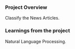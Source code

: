 ### Project Overview

 Classify the News Articles.


### Learnings from the project

 Natural Language Processing.


